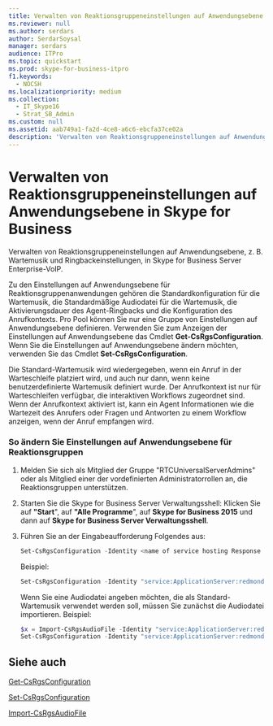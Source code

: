 ```yaml
---
title: Verwalten von Reaktionsgruppeneinstellungen auf Anwendungsebene in Skype for Business
ms.reviewer: null
ms.author: serdars
author: SerdarSoysal
manager: serdars
audience: ITPro
ms.topic: quickstart
ms.prod: skype-for-business-itpro
f1.keywords:
  - NOCSH
ms.localizationpriority: medium
ms.collection:
  - IT_Skype16
  - Strat_SB_Admin
ms.custom: null
ms.assetid: aab749a1-fa2d-4ce8-a6c6-ebcfa37ce02a
description: 'Verwalten von Reaktionsgruppeneinstellungen auf Anwendungsebene, z. B. Wartemusik und Ringbackeinstellungen, in Skype for Business Server Enterprise-VoIP.'
---
```


# <a name="managing-application-level-response-group-settings-in-skype-for-business"></a>Verwalten von Reaktionsgruppeneinstellungen auf Anwendungsebene in Skype for Business
 
Verwalten von Reaktionsgruppeneinstellungen auf Anwendungsebene, z. B. Wartemusik und Ringbackeinstellungen, in Skype for Business Server Enterprise-VoIP.
  
Zu den Einstellungen auf Anwendungsebene für Reaktionsgruppenanwendungen gehören die Standardkonfiguration für die Wartemusik, die Standardmäßige Audiodatei für die Wartemusik, die Aktivierungsdauer des Agent-Ringbacks und die Konfiguration des Anrufkontexts. Pro Pool können Sie nur eine Gruppe von Einstellungen auf Anwendungsebene definieren. Verwenden Sie zum Anzeigen der Einstellungen auf Anwendungsebene das Cmdlet **Get-CsRgsConfiguration**. Wenn Sie die Einstellungen auf Anwendungsebene ändern möchten, verwenden Sie das Cmdlet **Set-CsRgsConfiguration**.
  
Die Standard-Wartemusik wird wiedergegeben, wenn ein Anruf in der Warteschleife platziert wird, und auch nur dann, wenn keine benutzerdefinierte Wartemusik definiert wurde. Der Anrufkontext ist nur für Warteschleifen verfügbar, die interaktiven Workflows zugeordnet sind. Wenn der Anrufkontext aktiviert ist, kann ein Agent Informationen wie die Wartezeit des Anrufers oder Fragen und Antworten zu einem Workflow anzeigen, wenn der Anruf empfangen wird.
  
### <a name="to-modify-response-group-application-level-settings"></a>So ändern Sie Einstellungen auf Anwendungsebene für Reaktionsgruppen

1. Melden Sie sich als Mitglied der Gruppe "RTCUniversalServerAdmins" oder als Mitglied einer der vordefinierten Administratorrollen an, die Reaktionsgruppen unterstützen.
    
2. Starten Sie die Skype for Business Server Verwaltungsshell: Klicken Sie auf **"Start**", auf **"Alle Programme**", auf **Skype for Business 2015** und dann auf **Skype for Business Server Verwaltungsshell**.
    
3. Führen Sie an der Eingabeaufforderung Folgendes aus:
    
   ```powershell
   Set-CsRgsConfiguration -Identity <name of service hosting Response Group> [-AgentRingbackGracePeriod <# seconds until call returns to agent after declined>] [-DefaultMusicOnHoldFile <audio file>] [-DisableCallContext <$true | $false>]
   ```

    Beispiel:
    
   ```powershell
   Set-CsRgsConfiguration -Identity "service:ApplicationServer:redmond.contoso.com" -AgentRingbackGracePeriod 30 -DisableCallContext $false
   ```

    Wenn Sie eine Audiodatei angeben möchten, die als Standard-Wartemusik verwendet werden soll, müssen Sie zunächst die Audiodatei importieren. Beispiel:
    
   ```powershell
   $x = Import-CsRgsAudioFile -Identity "service:ApplicationServer:redmond.contoso.com" -FileName "MusicWhileYouWait.wav" -Content (Get-Content C:\Media\ MusicWhileYouWait.wav -Encoding byte -ReadCount 0)
   Set-CsRgsConfiguration -Identity "service:ApplicationServer:redmond.contoso.com" -DefaultMusicOnHoldFile <$x>
   ```

## <a name="see-also"></a>Siehe auch

[Get-CsRgsConfiguration](/powershell/module/skype/get-csrgsconfiguration?view=skype-ps)
  
[Set-CsRgsConfiguration](/powershell/module/skype/set-csrgsconfiguration?view=skype-ps)
  
[Import-CsRgsAudioFile](/powershell/module/skype/import-csrgsaudiofile?view=skype-ps)